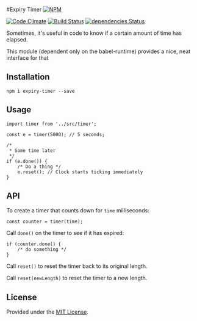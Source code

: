 #Expiry Timer
[![NPM](https://nodei.co/npm/expiry-timer.png?downloads=true&downloadRank=true&stars=true)](https://nodei.co/npm/expiry-timer/)

[![Code Climate](https://codeclimate.com/github/dancrumb/expiry-timer/badges/gpa.svg)](https://codeclimate.com/github/dancrumb/expiry-timer)
[![Build Status](https://travis-ci.org/dancrumb/expiry-timer.svg?branch=master)](https://travis-ci.org/dancrumb/expiry-timer)
[![dependencies Status](https://david-dm.org/dancrumb/expiry-timer/status.svg)](https://david-dm.org/dancrumb/expiry-timer)

Sometimes, it's useful in code to know if a certain amount of time
has elapsed.

This module (dependent only on the babel-runtime) provides a nice, neat
interface for that

## Installation
```
npm i expiry-timer --save
```

## Usage
```
import timer from '../src/timer';

const e = timer(5000); // 5 seconds;

/*
 * Some time later 
 */
if (e.done()) {
    /* Do a thing */
    e.reset(); // Clock starts ticking immediately
}
```

## API
To create a timer that counts down for `time` milliseconds:
```
const counter = timer(time);
```

Call `done()` on the timer to see if it has expired:

```
if (counter.done() {
    /* do something */
}
```

Call `reset()` to reset the timer back to its original length.

Call `reset(newLength)` to reset the timer to a new length.

## License

Provided under the [MIT License](http://spdx.org/licenses/MIT).